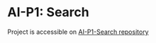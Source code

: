 # AI-P1: Search

Project is accessible on [AI-P1-Search repository](https://github.com/AshkanShakiba/AI-P1-Search)